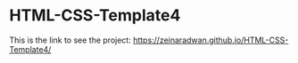 # HTML-CSS-Template4
This is the link to see the project: https://zeinaradwan.github.io/HTML-CSS-Template4/
